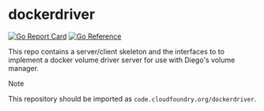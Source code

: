 # dockerdriver
[![Go Report Card](https://goreportcard.com/badge/code.cloudfoundry.org/dockerdriver)](https://goreportcard.com/report/code.cloudfoundry.org/dockerdriver)
[![Go Reference](https://pkg.go.dev/badge/code.cloudfoundry.org/dockerdriver.svg)](https://pkg.go.dev/code.cloudfoundry.org/dockerdriver)

This repo contains a server/client skeleton and the interfaces to to implement a docker volume driver server for use with Diego's volume manager.

> [!NOTE]
>
> This repository should be imported as `code.cloudfoundry.org/dockerdriver`.
